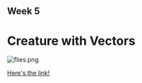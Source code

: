 ## Week 5

# Creature with Vectors

![flies.png]({{site.baseurl}}/flies.png)

[Here's the link!](https://editor.p5js.org/griffin.gagler/sketches/kpSQ6i58h "Here's the link!")
